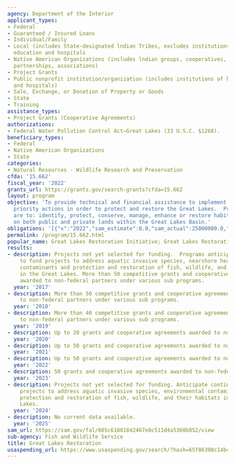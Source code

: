```yaml
---
agency: Department of the Interior
applicant_types:
- Federal
- Guaranteed / Insured Loans
- Individual/Family
- Local (includes State-designated lndian Tribes, excludes institutions of higher
  education and hospitals
- Native American Organizations (includes lndian groups, cooperatives, corporations,
  partnerships, associations)
- Project Grants
- Public nonprofit institution/organization (includes institutions of higher education
  and hospitals)
- Sale, Exchange, or Donation of Property or Goods
- State
- Training
assistance_types:
- Project Grants (Cooperative Agreements)
authorizations:
- Federal Water Pollution Control Act—Great Lakes (33 U.S.C. §1268).
beneficiary_types:
- Federal
- Native American Organizations
- State
categories:
- Natural Resources - Wildlife Research and Preservation
cfda: '15.662'
fiscal_year: '2022'
grants_url: https://grants.gov/search-grants?cfda=15.662
layout: program
objective: 'To provide technical and financial assistance to implement the highest
  priority actions in order to protect and restore the Great Lakes.  Priority actions
  are to: identify, protect, conserve, manage, enhance or restore habitat or species
  on both public and private lands within the Great Lakes Basin.'
obligations: '[{"x":"2022","sam_estimate":0.0,"sam_actual":25000000.0,"usa_spending_actual":48334481.57},{"x":"2023","sam_estimate":25000000.0,"sam_actual":35148701.0,"usa_spending_actual":34989523.97},{"x":"2024","sam_estimate":30000000.0,"sam_actual":0.0,"usa_spending_actual":35432548.85}]'
permalink: /program/15.662.html
popular_name: Great Lakes Restoration Initiative; Great Lakes Restoration Program
results:
- description: Projects not yet selected for funding.  Programs anticipate continuing
    to fund projects to address aquatic invasive species, nearshore health, environmental
    contaminants and protection and restoration of fish, wildlife, and their habitats
    in the Great Lakes. More than 50 competitive grants and cooperative agreements
    awarded to non-federal partners under various sub programs.
  year: '2017'
- description: More than 50 competitive grants and cooperative agreements awarded
    to non-federal partners under various sub programs.
  year: '2018'
- description: More than 40 competitive grants and cooperative agreements awarded
    to non-federal partners under various sub programs.
  year: '2019'
- description: Up to 20 grants and cooperative agreements awarded to non-federal partners.
  year: '2020'
- description: Up to 50 grants and cooperative agreements awarded to non-federal partners.
  year: '2021'
- description: Up to 50 grants and cooperative agreements awarded to non-federal partners.
  year: '2022'
- description: 50 grants and cooperative agreements awarded to non-federal partners.
  year: '2023'
- description: Projects not yet selected for funding. Anticipate continuing to fund
    projects to address aquatic invasive species, environmental contaminants, and
    protection and restoration of fish, wildlife, and their habitats in the Great
    Lakes.
  year: '2024'
- description: No current data available.
  year: '2025'
sam_url: https://sam.gov/fal/605c61801842467e8c511d4a5360b852/view
sub-agency: Fish and Wildlife Service
title: Great Lakes Restoration
usaspending_url: https://www.usaspending.gov/search/?hash=65f86308c14bc92409413419f5562539
---
```

